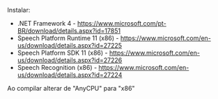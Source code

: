 Instalar: 
- .NET Framework 4 - https://www.microsoft.com/pt-BR/download/details.aspx?id=17851
- Speech Platform Runtime 11 (x86) - https://www.microsoft.com/en-us/download/details.aspx?id=27225
- Speech Platform SDK 11 (x86) - https://www.microsoft.com/en-us/download/details.aspx?id=27226
- Speech Recognition (x86) - https://www.microsoft.com/en-us/download/details.aspx?id=27224

Ao compilar alterar de "AnyCPU" para "x86"
